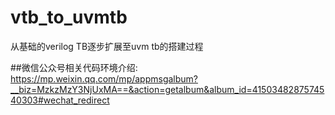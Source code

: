 # vtb_to_uvmtb
从基础的verilog TB逐步扩展至uvm tb的搭建过程

##微信公众号相关代码环境介绍:
https://mp.weixin.qq.com/mp/appmsgalbum?__biz=MzkzMzY3NjUxMA==&action=getalbum&album_id=4150348287574540303#wechat_redirect
